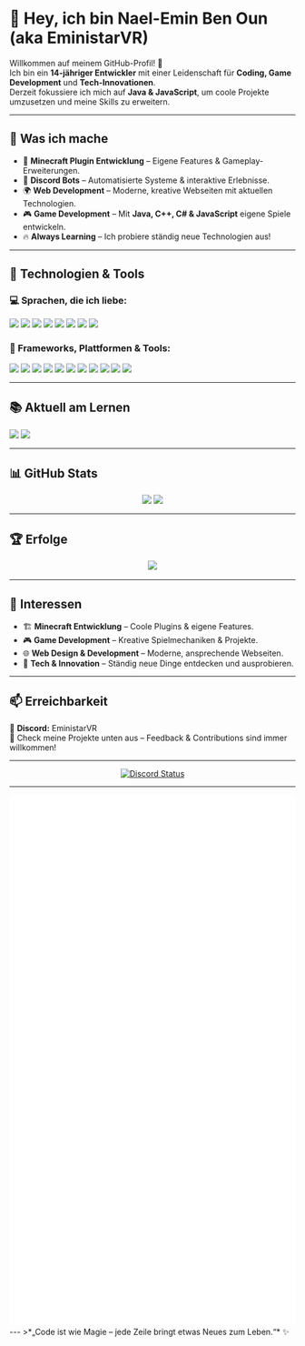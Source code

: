 # 👋 Hey, ich bin Nael-Emin Ben Oun (aka **EministarVR**)

Willkommen auf meinem GitHub-Profil! 🌟  
Ich bin ein **14-jähriger Entwickler** mit einer Leidenschaft für **Coding, Game Development** und **Tech-Innovationen**.  
Derzeit fokussiere ich mich auf **Java & JavaScript**, um coole Projekte umzusetzen und meine Skills zu erweitern.

---

## 🚀 Was ich mache
- 🔧 **Minecraft Plugin Entwicklung** – Eigene Features & Gameplay-Erweiterungen.  
- 🤖 **Discord Bots** – Automatisierte Systeme & interaktive Erlebnisse.  
- 🌍 **Web Development** – Moderne, kreative Webseiten mit aktuellen Technologien.  
- 🎮 **Game Development** – Mit **Java, C++, C# & JavaScript** eigene Spiele entwickeln.  
- 🔥 **Always Learning** – Ich probiere ständig neue Technologien aus!  

---

## 🧰 Technologien & Tools

### 💻 Sprachen, die ich liebe:
<p align="left">
  <img src="https://img.shields.io/badge/Java-%23ED8B00.svg?style=flat&logo=openjdk&logoColor=white"/>
  <img src="https://img.shields.io/badge/JavaScript-%23F7DF1E.svg?style=flat&logo=javascript&logoColor=black"/>
  <img src="https://img.shields.io/badge/Python-%233776AB.svg?style=flat&logo=python&logoColor=white"/>
  <img src="https://img.shields.io/badge/C%23-%23239120.svg?style=flat&logo=c-sharp&logoColor=white"/>
  <img src="https://img.shields.io/badge/C++-%2300599C.svg?style=flat&logo=c%2B%2B&logoColor=white"/>
  <img src="https://img.shields.io/badge/TypeScript-%23007ACC.svg?style=flat&logo=typescript&logoColor=white"/>
  <img src="https://img.shields.io/badge/Lua-%23000080.svg?style=flat&logo=lua&logoColor=white"/>
  <img src="https://img.shields.io/badge/COBOL-%23009DC4.svg?style=flat&logoColor=white"/>
</p>


### 🧪 Frameworks, Plattformen & Tools:
<p align="left">
  <img src="https://img.shields.io/badge/Spigot-%23FF8800.svg?style=flat&logo=java&logoColor=white"/>
  <img src="https://img.shields.io/badge/Fabric-%2314141A.svg?style=flat&logo=curseforge&logoColor=white"/>
  <img src="https://img.shields.io/badge/Node.js-%23339933.svg?style=flat&logo=node.js&logoColor=white"/>
  <img src="https://img.shields.io/badge/Next.js-%23000000.svg?style=flat&logo=next.js&logoColor=white"/>
  <img src="https://img.shields.io/badge/Astro-%23FF5D01.svg?style=flat&logo=astro&logoColor=white"/>
  <img src="https://img.shields.io/badge/React-%2361DAFB.svg?style=flat&logo=react&logoColor=black"/>
  <img src="https://img.shields.io/badge/Linux-%23FCC624.svg?style=flat&logo=linux&logoColor=black"/>
  <img src="https://img.shields.io/badge/VS%20Code-%23007ACC.svg?style=flat&logo=visual-studio-code&logoColor=white"/>
  <img src="https://img.shields.io/badge/IntelliJ%20IDEA-%23000000.svg?style=flat&logo=intellij-idea&logoColor=white"/>
  <img src="https://img.shields.io/badge/WinSCP-%23000000.svg?style=flat&logo=winscp&logoColor=white"/>
  <img src="https://img.shields.io/badge/Termius-%232F3136.svg?style=flat&logo=termius&logoColor=white"/>
</p>


---

## 📚 Aktuell am Lernen
<p align="left">
  <img src="https://img.shields.io/badge/Java-Deep%20Dive-%23ED8B00.svg?style=flat&logo=java&logoColor=white"/>
  <img src="https://img.shields.io/badge/COBOL-Why%20not%20lol-%23009DC4.svg?style=flat&logoColor=white"/>
</p>


---

## 📊 GitHub Stats  
<p align="center">
    <img src="https://github-readme-stats.vercel.app/api?username=EministarVR&show_icons=true&theme=radical" height="165"/>
    <img src="https://github-readme-stats.vercel.app/api/top-langs/?username=EministarVR&layout=compact&theme=radical" height="165"/>
</p>

---

## 🏆 Erfolge  
<p align="center">
    <img src="https://github-profile-trophy.vercel.app/?username=EministarVR&theme=radical"/>
</p>

---

## 🌟 Interessen  
- 🏗️ **Minecraft Entwicklung** – Coole Plugins & eigene Features.  
- 🎮 **Game Development** – Kreative Spielmechaniken & Projekte.  
- 🌐 **Web Design & Development** – Moderne, ansprechende Webseiten.  
- 🚀 **Tech & Innovation** – Ständig neue Dinge entdecken und ausprobieren.  

---

## 📫 Erreichbarkeit  
💬 **Discord:** EministarVR  
🚀 Check meine Projekte unten aus – Feedback & Contributions sind immer willkommen!  

---
<div align="center">
  <a href="https://discord.com/users/928021462386892830" target="_blank">
    <img src="https://lanyard.cnrad.dev/api/928021462386892830?borderRadius=5px&animated=true&bg=273849&showDisplayName=true" alt="Discord Status">
  </a>
</div>

---
<div align="center">
  <picture>
  <img src="/github-metrics.svg" alt="Metrics">
</picture>
</div>
---
>*„Code ist wie Magie – jede Zeile bringt etwas Neues zum Leben.“* ✨
